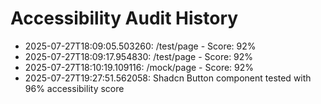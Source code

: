 # Accessibility Audit History

- 2025-07-27T18:09:05.503260: /test/page - Score: 92%
- 2025-07-27T18:09:17.954830: /test/page - Score: 92%
- 2025-07-27T18:10:19.109116: /mock/page - Score: 92%
- 2025-07-27T19:27:51.562058: Shadcn Button component tested with 96% accessibility score
